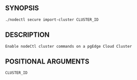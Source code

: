 ## SYNOPSIS
    ./nodectl secure import-cluster CLUSTER_ID
 
## DESCRIPTION
    Enable nodeCtl cluster commands on a pgEdge Cloud Cluster
 
## POSITIONAL ARGUMENTS
    CLUSTER_ID

